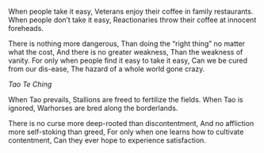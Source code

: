 When people take it easy,
Veterans enjoy their coffee in family restaurants.
When people don’t take it easy,
Reactionaries throw their coffee at innocent foreheads.

There is nothing more dangerous,
Than doing the “right thing” no matter what the cost,
And there is no greater weakness,
Than the weakness of vanity.
For only when people find it easy to take it easy,
Can we be cured from our dis-ease,
The hazard of a whole world gone crazy.

*Tao Te Ching*

When Tao prevails,
Stallions are freed to fertilize the fields.
When Tao is ignored,
Warhorses are bred along the borderlands.

There is no curse more deep-rooted than discontentment,
And no affliction more self-stoking than greed,
For only when one learns how to cultivate contentment,
Can they ever hope to experience satisfaction.